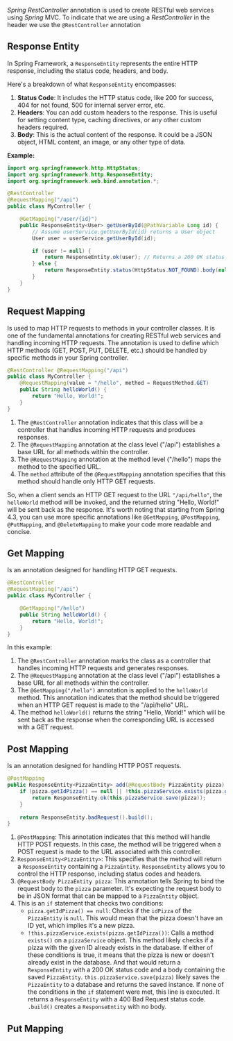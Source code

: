_Spring RestController_ annotation is used to create RESTful web services using _Spring_ MVC.
To indicate that we are using a _RestController_ in the header we use the `@RestController` annotation


## Response Entity

In Spring Framework, a `ResponseEntity` represents the entire HTTP response, including the status code, headers, and body.

Here's a breakdown of what `ResponseEntity` encompasses:

1. **Status Code**: It includes the HTTP status code, like 200 for success, 404 for not found, 500 for internal server error, etc.
2. **Headers**: You can add custom headers to the response. This is useful for setting content type, caching directives, or any other custom headers required.
3. **Body**: This is the actual content of the response. It could be a JSON object, HTML content, an image, or any other type of data.

**Example:**

```java
import org.springframework.http.HttpStatus;
import org.springframework.http.ResponseEntity;
import org.springframework.web.bind.annotation.*;

@RestController
@RequestMapping("/api")
public class MyController {

    @GetMapping("/user/{id}")
    public ResponseEntity<User> getUserById(@PathVariable Long id) {
        // Assume userService.getUserById(id) returns a User object
        User user = userService.getUserById(id);

        if (user != null) {
            return ResponseEntity.ok(user); // Returns a 200 OK status with the user object
        } else {
            return ResponseEntity.status(HttpStatus.NOT_FOUND).body(null); // Returns a 404 Not Found status
        }
    }
}

```


## Request Mapping

Is used to map HTTP requests to methods in your controller classes. It is one of the fundamental annotations for creating RESTful web services and handling incoming HTTP requests. The annotation is used to define which HTTP methods (GET, POST, PUT, DELETE, etc.) should be handled by specific methods in your Spring controller.

```java
@RestController @RequestMapping("/api")
public class MyController { 
	@RequestMapping(value = "/hello", method = RequestMethod.GET) 
	public String helloWorld() { 
		return "Hello, World!"; 
	}
}
```

1. The `@RestController` annotation indicates that this class will be a controller that handles incoming HTTP requests and produces responses.
2. The `@RequestMapping` annotation at the class level ("/api") establishes a base URL for all methods within the controller.
3. The `@RequestMapping` annotation at the method level ("/hello") maps the method to the specified URL.
4. The `method` attribute of the `@RequestMapping` annotation specifies that this method should handle only HTTP GET requests.

So, when a client sends an HTTP GET request to the URL `"/api/hello"`, the `helloWorld` method will be invoked, and the returned string "Hello, World!" will be sent back as the response.
It's worth noting that starting from Spring 4.3, you can use more specific annotations like `@GetMapping`, `@PostMapping`, `@PutMapping`, and `@DeleteMapping` to make your code more readable and concise.


## Get Mapping

Is an annotation designed for handling HTTP GET requests.

```java
@RestController
@RequestMapping("/api")
public class MyController {

    @GetMapping("/hello")
    public String helloWorld() {
        return "Hello, World!";
    }
}

```

In this example:

1. The `@RestController` annotation marks the class as a controller that handles incoming HTTP requests and generates responses.
2. The `@RequestMapping` annotation at the class level ("/api") establishes a base URL for all methods within the controller.
3. The `@GetMapping("/hello")` annotation is applied to the `helloWorld` method. This annotation indicates that the method should be triggered when an HTTP GET request is made to the "/api/hello" URL.
4. The method `helloWorld()` returns the string "Hello, World!" which will be sent back as the response when the corresponding URL is accessed with a GET request.


## Post Mapping

Is an annotation designed for handling HTTP POST requests.

```java
@PostMapping  
public ResponseEntity<PizzaEntity> add(@RequestBody PizzaEntity pizza) {  
    if (pizza.getIdPizza() == null || !this.pizzaService.exists(pizza.getIdPizza())) {  
        return ResponseEntity.ok(this.pizzaService.save(pizza));  
    }  
  
    return ResponseEntity.badRequest().build();  
}
```

1. `@PostMapping`: This annotation indicates that this method will handle HTTP POST requests. In this case, the method will be triggered when a POST request is made to the URL associated with this controller.
2. `ResponseEntity<PizzaEntity>`: This specifies that the method will return a `ResponseEntity` containing a `PizzaEntity`. `ResponseEntity` allows you to control the HTTP response, including status codes and headers.
3. `@RequestBody PizzaEntity pizza`: This annotation tells Spring to bind the request body to the `pizza` parameter. It's expecting the request body to be in JSON format that can be mapped to a `PizzaEntity` object.
4. This is an `if` statement that checks two conditions:
	- `pizza.getIdPizza() == null`: Checks if the `idPizza` of the `PizzaEntity` is `null`. This would mean that the pizza doesn't have an ID yet, which implies it's a new pizza.
	- `!this.pizzaService.exists(pizza.getIdPizza())`: Calls a method `exists()` on a `pizzaService` object. This method likely checks if a pizza with the given ID already exists in the database.
	If either of these conditions is true, it means that the pizza is new or doesn't already exist in the database. And that would return a `ResponseEntity` with a 200 OK status code and a body containing the saved `PizzaEntity`. `this.pizzaService.save(pizza)` likely saves the `PizzaEntity` to a database and returns the saved instance. If none of the conditions in the `if` statement were met, this line is executed. It returns a `ResponseEntity` with a 400 Bad Request status code. `.build()` creates a `ResponseEntity` with no body.

## Put Mapping

